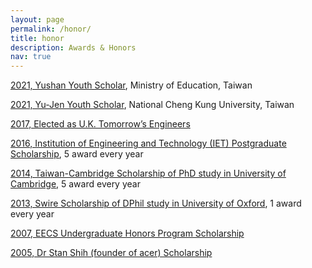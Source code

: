 ```yaml
---
layout: page
permalink: /honor/
title: honor
description: Awards & Honors
nav: true
---
```


<a href="#">2021, Yushan Youth Scholar</a>, Ministry of Education, Taiwan</p>
<p><a href="#">2021, Yu-Jen Youth Scholar</a>, National Cheng Kung University, Taiwan</p>
<p><a href="#">2017, Elected as U.K. Tomorrow’s Engineers</a></p>
<p><a href="#">2016, Institution of Engineering and Technology (IET) Postgraduate Scholarship</a>, 5 award every year</p>
<p><a href="#">2014, Taiwan-Cambridge Scholarship of PhD study in University of Cambridge</a>, 5 award every year</p>
<p><a href="#">2013, Swire Scholarship of DPhil study in University of Oxford</a>, 1 award every year</p>
<p><a href="#">2007, EECS Undergraduate Honors Program Scholarship </a></p>
<p><a href="#">2005, Dr Stan Shih (founder of acer) Scholarship </a>
